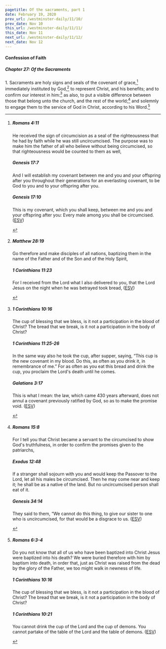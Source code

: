 ```yaml
---
pagetitle: Of the sacraments, part 1
date: February 19, 2020
prev_url: /westminster-daily/11/10/
prev_date: Nov 10
this_url: /westminster-daily/11/11/
this_date: Nov 11
next_url: /westminster-daily/11/12/
next_date: Nov 12
---
```


#### Confession of Faith

##### Chapter 27: Of the Sacraments

1\. Sacraments are holy signs and seals of the covenant of grace,[^fnref:wcf1] immediately instituted by God,[^fnref:wcf2] to represent Christ, and his benefits; and to confirm our interest in him:[^fnref:wcf3] as also, to put a visible difference between those that belong unto the church, and the rest of the world;[^fnref:wcf4] and solemnly to engage them to the service of God in Christ, according to his Word.[^fnref:wcf5]

[^fnref:wcf1]: <div class="esv"><h5>Romans 4:11</h5> <div class="esv-text"><p id="p45004011.01-1">He received the sign of circumcision as a seal of the righteousness that he had by faith while he was still uncircumcised. The purpose was to make him the father of all who believe without being circumcised, so that righteousness would be counted to them as well,</p> </div><h5>Genesis 17:7</h5> <div class="esv-text"><p id="p01017007.01-2">And I will establish my covenant between me and you and your offspring after you throughout their generations for an everlasting covenant, to be God to you and to your offspring after you.</p> </div><h5>Genesis 17:10</h5> <div class="esv-text"><p id="p01017010.01-3">This is my covenant, which you shall keep, between me and you and your offspring after you: Every male among you shall be circumcised.  (<a href="http://www.esv.org" class="copyright">ESV</a>)</p> </div> </div>

[^fnref:wcf2]: <div class="esv"><h5>Matthew 28:19</h5> <div class="esv-text"><p id="p40028019.01-1"><span class="woc">Go therefore and make disciples of all nations, baptizing them in the name of the Father and of the Son and of the Holy Spirit,</span></p> </div><h5>1 Corinthians 11:23</h5> <div class="esv-text"><p id="p46011023.01-2">For I received from the Lord what I also delivered to you, that the Lord Jesus on the night when he was betrayed took bread,  (<a href="http://www.esv.org" class="copyright">ESV</a>)</p> </div> </div>

[^fnref:wcf3]: <div class="esv"><h5>1 Corinthians 10:16</h5> <div class="esv-text"><p id="p46010016.01-1">The cup of blessing that we bless, is it not a participation in the blood of Christ? The bread that we break, is it not a participation in the body of Christ?</p> </div><h5>1 Corinthians 11:25-26</h5> <div class="esv-text"><p id="p46011025.01-2">In the same way also he took the cup, after supper, saying, <span class="woc">&#8220;This cup is the new covenant in my blood. Do this, as often as you drink it, in remembrance of me.&#8221;</span> For as often as you eat this bread and drink the cup, you proclaim the Lord's death until he comes.</p> </div><h5>Galatians 3:17</h5> <div class="esv-text"><p id="p48003017.01-3">This is what I mean: the law, which came 430 years afterward, does not annul a covenant previously ratified by God, so as to make the promise void.  (<a href="http://www.esv.org" class="copyright">ESV</a>)</p> </div> </div>

[^fnref:wcf4]: <div class="esv"><h5>Romans 15:8</h5> <div class="esv-text"> <p id="p45015008.08-1">For I tell you that Christ became a servant to the circumcised to show God's truthfulness, in order to confirm the promises given to the patriarchs,</p> </div><h5>Exodus 12:48</h5> <div class="esv-text"><p id="p02012048.01-2">If a stranger shall sojourn with you and would keep the Passover to the <span class="small-caps">Lord</span>, let all his males be circumcised. Then he may come near and keep it; he shall be as a native of the land. But no uncircumcised person shall eat of it.</p> </div><h5>Genesis 34:14</h5> <div class="esv-text"><p id="p01034014.01-3">They said to them, &#8220;We cannot do this thing, to give our sister to one who is uncircumcised, for that would be a disgrace to us.  (<a href="http://www.esv.org" class="copyright">ESV</a>)</p> </div> </div>

[^fnref:wcf5]: <div class="esv"><h5>Romans 6:3-4</h5> <div class="esv-text"><p id="p45006003.01-1">Do you not know that all of us who have been baptized into Christ Jesus were baptized into his death? We were buried therefore with him by baptism into death, in order that, just as Christ was raised from the dead by the glory of the Father, we too might walk in newness of life.</p> </div><h5>1 Corinthians 10:16</h5> <div class="esv-text"><p id="p46010016.01-2">The cup of blessing that we bless, is it not a participation in the blood of Christ? The bread that we break, is it not a participation in the body of Christ?</p> </div><h5>1 Corinthians 10:21</h5> <div class="esv-text"><p id="p46010021.01-3">You cannot drink the cup of the Lord and the cup of demons. You cannot partake of the table of the Lord and the table of demons.  (<a href="http://www.esv.org" class="copyright">ESV</a>)</p> </div> </div>

